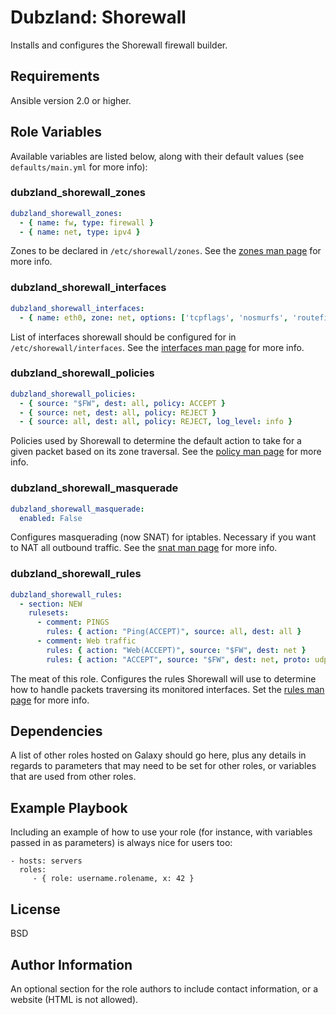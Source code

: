 # Dubzland: Shorewall

Installs and configures the Shorewall firewall builder.

## Requirements

Ansible version 2.0 or higher.

## Role Variables

Available variables are listed below, along with their default values (see
    `defaults/main.yml` for more info):


### dubzland_shorewall_zones

```yaml
dubzland_shorewall_zones:
  - { name: fw, type: firewall }
  - { name: net, type: ipv4 }
```

Zones to be declared in `/etc/shorewall/zones`.  See the [zones man
page](http://www.shorewall.net/manpages/shorewall-zones.html) for more info.


### dubzland_shorewall_interfaces

```yaml
dubzland_shorewall_interfaces:
  - { name: eth0, zone: net, options: ['tcpflags', 'nosmurfs', 'routefilter', 'logmartians', 'sourceroute=0'] }
```

List of interfaces shorewall should be configured for in
`/etc/shorewall/interfaces`.  See the [interfaces man
page](http://www.shorewall.net/manpages/shorewall-interfaces.html) for more
info.

### dubzland_shorewall_policies

```yaml
dubzland_shorewall_policies:
  - { source: "$FW", dest: all, policy: ACCEPT }
  - { source: net, dest: all, policy: REJECT }
  - { source: all, dest: all, policy: REJECT, log_level: info }
```

Policies used by Shorewall to determine the default action to take for a given packet based on its zone traversal.  See the [policy man page](http://www.shorewall.net/manpages/shorewall-policy.html) for more info.


### dubzland_shorewall_masquerade

```yaml
dubzland_shorewall_masquerade:
  enabled: False
```

Configures masquerading (now SNAT) for iptables.  Necessary if you want to NAT all outbound traffic.  See the [snat man page](http://www.shorewall.net/manpages/shorewall-snat.html) for more info.

### dubzland_shorewall_rules

```yaml
dubzland_shorewall_rules:
  - section: NEW
    rulesets:
      - comment: PINGS
        rules: { action: "Ping(ACCEPT)", source: all, dest: all }
      - comment: Web traffic
        rules: { action: "Web(ACCEPT)", source: "$FW", dest: net }
        rules: { action: "ACCEPT", source: "$FW", dest: net, proto: udp, test_ports: [80, 443] }
```

The meat of this role.  Configures the rules Shorewall will use to determine how to handle packets traversing its monitored interfaces.  Set the [rules man page](http://www.shorewall.net/manpages/shorewall-rules.html) for more info.

## Dependencies

A list of other roles hosted on Galaxy should go here, plus any details in regards to parameters that may need to be set for other roles, or variables that are used from other roles.

## Example Playbook

Including an example of how to use your role (for instance, with variables passed in as parameters) is always nice for users too:

    - hosts: servers
      roles:
         - { role: username.rolename, x: 42 }

## License

BSD

## Author Information

An optional section for the role authors to include contact information, or a website (HTML is not allowed).
